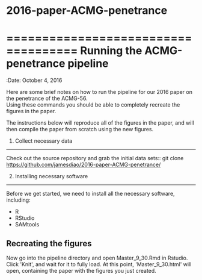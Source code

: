 # 2016-paper-ACMG-penetrance

====================================
Running the ACMG-penetrance pipeline
====================================

:Date: October 4, 2016

Here are some brief notes on how to run the pipeline for our 2016 paper on the penetrance of the ACMG-56.  
Using these commands you should be able to completely recreate the figures in the paper.

The instructions below will reproduce all of the figures in the paper, and will then compile the paper from scratch using the new figures.

1. Collect necessary data
-------------------------------------------------------------
Check out the source repository and grab the initial data sets::
 git clone https://github.com/jamesdiao/2016-paper-ACMG-penetrance/
 
2. Installing necessary software
-------------------------------------------------------------

Before we get started, we need to install all the necessary software, including:
 - R
 - RStudio
 - SAMtools


Recreating the figures
-------------------------------------------------------------

Now go into the pipeline directory and open Master_9_30.Rmd in Rstudio. Click 'Knit', and wait for it to fully load. 
At this point, 'Master_9_30.html' will open, containing the paper with the figures you just created.

